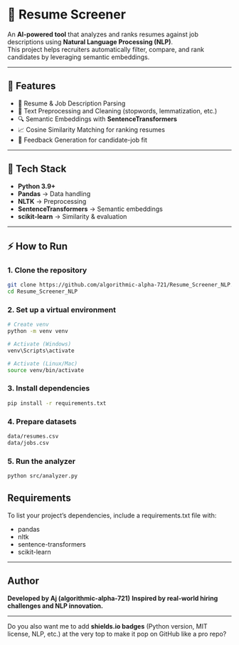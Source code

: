 # 📄 Resume Screener

An **AI-powered tool** that analyzes and ranks resumes against job descriptions using **Natural Language Processing (NLP)**.  
This project helps recruiters automatically filter, compare, and rank candidates by leveraging semantic embeddings.

---

## 🚀 Features
- 📑 Resume & Job Description Parsing  
- 🧹 Text Preprocessing and Cleaning (stopwords, lemmatization, etc.)  
- 🔍 Semantic Embeddings with **SentenceTransformers**  
- 📈 Cosine Similarity Matching for ranking resumes  
- 💬 Feedback Generation for candidate-job fit  

---

## 🧰 Tech Stack
- **Python 3.9+**
- **Pandas** → Data handling  
- **NLTK** → Preprocessing  
- **SentenceTransformers** → Semantic embeddings  
- **scikit-learn** → Similarity & evaluation  

---

## ⚡ How to Run

### 1. Clone the repository
```bash
git clone https://github.com/algorithmic-alpha-721/Resume_Screener_NLP.git
cd Resume_Screener_NLP
```
### 2. Set up a virtual environment
```bash
# Create venv
python -m venv venv

# Activate (Windows)
venv\Scripts\activate

# Activate (Linux/Mac)
source venv/bin/activate
```

### 3. Install dependencies
```bash
pip install -r requirements.txt
```

### 4. Prepare datasets
```bash
data/resumes.csv
data/jobs.csv
```

### 5. Run the analyzer
```bash
python src/analyzer.py
```

## Requirements
To list your project’s dependencies, include a requirements.txt file with:
- pandas
- nltk
- sentence-transformers
- scikit-learn

---
## Author
**Developed by Aj (algorithmic-alpha-721)**
**Inspired by real-world hiring challenges and NLP innovation.**

---

Do you also want me to add **shields.io badges** (Python version, MIT license, NLP, etc.) at the very top to make it pop on GitHub like a pro repo?
